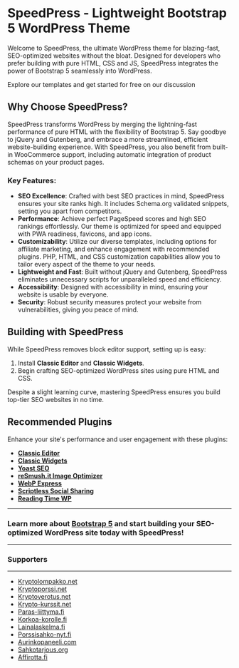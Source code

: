 # SpeedPress - Lightweight Bootstrap 5 WordPress Theme

Welcome to SpeedPress, the ultimate WordPress theme for blazing-fast, SEO-optimized websites without the bloat. Designed for developers who prefer building with pure HTML, CSS and JS, SpeedPress integrates the power of Bootstrap 5 seamlessly into WordPress.

Explore our templates and get started for free on our discussion

## Why Choose SpeedPress?

SpeedPress transforms WordPress by merging the lightning-fast performance of pure HTML with the flexibility of Bootstrap 5. Say goodbye to jQuery and Gutenberg, and embrace a more streamlined, efficient website-building experience. With SpeedPress, you also benefit from built-in WooCommerce support, including automatic integration of product schemas on your product pages.


### Key Features:

- **SEO Excellence**: Crafted with best SEO practices in mind, SpeedPress ensures your site ranks high. It includes Schema.org validated snippets, setting you apart from competitors.
- **Performance**: Achieve perfect PageSpeed scores and high SEO rankings effortlessly. Our theme is optimized for speed and equipped with PWA readiness, favicons, and app icons.
- **Customizability**: Utilize our diverse templates, including options for affiliate marketing, and enhance engagement with recommended plugins. PHP, HTML, and CSS customization capabilities allow you to tailor every aspect of the theme to your needs.
- **Lightweight and Fast**: Built without jQuery and Gutenberg, SpeedPress eliminates unnecessary scripts for unparalleled speed and efficiency.
- **Accessibility**: Designed with accessibility in mind, ensuring your website is usable by everyone.
- **Security**: Robust security measures protect your website from vulnerabilities, giving you peace of mind.

## Building with SpeedPress

While SpeedPress removes block editor support, setting up is easy:
1. Install **Classic Editor** and **Classic Widgets**.
2. Begin crafting SEO-optimized WordPress sites using pure HTML and CSS.

Despite a slight learning curve, mastering SpeedPress ensures you build top-tier SEO websites in no time.

## Recommended Plugins

Enhance your site's performance and user engagement with these plugins:
- **[Classic Editor](https://fi.wordpress.org/plugins/classic-editor/)**
- **[Classic Widgets](https://fi.wordpress.org/plugins/classic-widgets/)**
- **[Yoast SEO](https://fi.wordpress.org/plugins/wordpress-seo/)**
- **[reSmush.it Image Optimizer](https://fi.wordpress.org/plugins/resmushit-image-optimizer/)**
- **[WebP Express](https://fi.wordpress.org/plugins/webp-express/)**
- **[Scriptless Social Sharing](https://fi.wordpress.org/plugins/scriptless-social-sharing/)**
- **[Reading Time WP](https://fi.wordpress.org/plugins/reading-time-wp/)**

---
### Learn more about [Bootstrap 5](https://getbootstrap.com/docs/5.2/getting-started/introduction) and start building your SEO-optimized WordPress site today with SpeedPress!
---
### Supporters
---
- [Kryptolompakko.net](https://Kryptolompakko.net)
- [Kryptoporssi.net](https://Kryptoporssi.net)
- [Kryptoverotus.net](https://Kryptoverotus.net)
- [Krypto-kurssit.net](https://Krypto-kurssit.net)
- [Paras-liittyma.fi](https://Paras-liittyma.fi)
- [Korkoa-korolle.fi](https://Korkoa-korolle.fi)
- [Lainalaskelma.fi](https://Lainalaskelma.fi)
- [Porssisahko-nyt.fi](https://Porssisahko-nyt.fi)
- [Aurinkopaneeli.com](https://Aurinkopaneeli.com)
- [Sahkotarjous.org](https://Sahkotarjous.org)
- [Affirotta.fi](https://Affirotta.fi)
